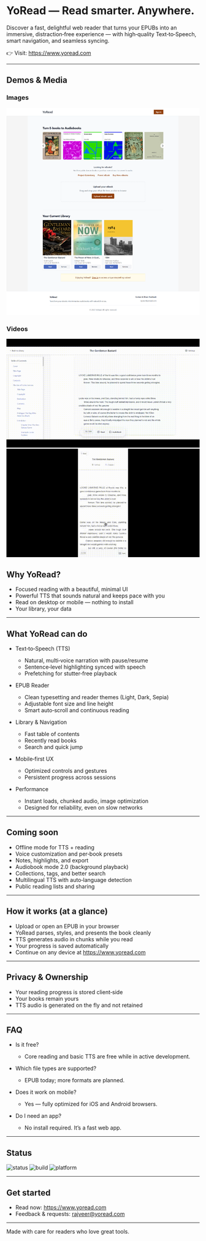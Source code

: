 # YoRead — Read smarter. Anywhere.

Discover a fast, delightful web reader that turns your EPUBs into an immersive, distraction‑free experience — with high‑quality Text‑to‑Speech, smart navigation, and seamless syncing.

👉 Visit: https://www.yoread.com

---

## Demos & Media

### Images

![YoRead — Screenshot](./YoRead-Free-Online-Ebook-Reader-AI-Audiobooks-Online-TTS-for-Ebooks-09-03-2025_08_42_PM.png)

### Videos

![Demo White Mode](./demo-whitemode.gif)
![Mobile Demo](./mobile-demo.gif)

## Why YoRead?

- Focused reading with a beautiful, minimal UI
- Powerful TTS that sounds natural and keeps pace with you
- Read on desktop or mobile — nothing to install
- Your library, your data

---

## What YoRead can do

- Text‑to‑Speech (TTS)
  - Natural, multi‑voice narration with pause/resume
  - Sentence‑level highlighting synced with speech
  - Prefetching for stutter‑free playback

- EPUB Reader
  - Clean typesetting and reader themes (Light, Dark, Sepia)
  - Adjustable font size and line height
  - Smart auto‑scroll and continuous reading

- Library & Navigation
  - Fast table of contents
  - Recently read books
  - Search and quick jump

- Mobile‑first UX
  - Optimized controls and gestures
  - Persistent progress across sessions

- Performance
  - Instant loads, chunked audio, image optimization
  - Designed for reliability, even on slow networks

---

## Coming soon

- Offline mode for TTS + reading
- Voice customization and per‑book presets
- Notes, highlights, and export
- Audiobook mode 2.0 (background playback)
- Collections, tags, and better search
- Multilingual TTS with auto‑language detection
- Public reading lists and sharing

---

## How it works (at a glance)

- Upload or open an EPUB in your browser
- YoRead parses, styles, and presents the book cleanly
- TTS generates audio in chunks while you read
- Your progress is saved automatically
- Continue on any device at https://www.yoread.com

---

## Privacy & Ownership

- Your reading progress is stored client‑side
- Your books remain yours
- TTS audio is generated on the fly and not retained

---

## FAQ

- Is it free?
  - Core reading and basic TTS are free while in active development.

- Which file types are supported?
  - EPUB today; more formats are planned.

- Does it work on mobile?
  - Yes — fully optimized for iOS and Android browsers.

- Do I need an app?
  - No install required. It’s a fast web app.

---

## Status

![status](https://img.shields.io/badge/status-active-brightgreen)
![build](https://img.shields.io/badge/build-optimized-blue)
![platform](https://img.shields.io/badge/platform-web%20%7C%20mobile-9cf)

---


## Get started

- Read now: https://www.yoread.com  
- Feedback & requests: rajveer@yoread.com  

---

Made with care for readers who love great tools.
